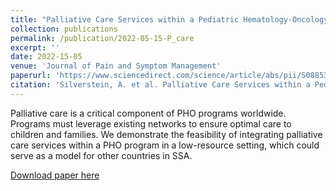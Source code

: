 ```yaml
---
title: "Palliative Care Services within a Pediatric Hematology-Oncology Program in a Low-Resource Setting"
collection: publications
permalink: /publication/2022-05-15-P_care
excerpt: ''
date: 2022-15-05
venue: 'Journal of Pain and Symptom Management'
paperurl: 'https://www.sciencedirect.com/science/article/abs/pii/S0885392422000069'
citation: 'Silverstein, A. et al. Palliative Care Services within a Pediatric Hematology-Oncology Program in a Low-Resource Setting. J Pain Symptom Manage 63, e473–e480.https://doi.org/10.1016/j.jpainsymman.2022.01.006'
---
```


Palliative care is a critical component of PHO programs worldwide. Programs must leverage existing networks to ensure optimal care to children and families. We demonstrate the feasibility of integrating palliative care services within a PHO program in a low-resource setting, which could serve as a model for other countries in SSA.

[Download paper here](https://www.sciencedirect.com/science/article/abs/pii/S0885392422000069)

